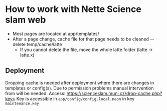 # How to work with Nette Science slam web

* Most pages are located at app/templates/
* After a page change, cache file for that page needs to be cleaned -- delete temp/cache/latte
  - If you cannot delete the file, move the whole latte folder (latte -> latte.x)

## Deployment

Dropping cache is needed after deployment where there are changes in templates or config(s).
Due to permission problems manual intervention from will be needed:
Access: https://scienceslam.muni.cz/drop-cache.php?key=<key>
Key is accessible in `app/config/config.local.neon` in key `maintenance.key`
